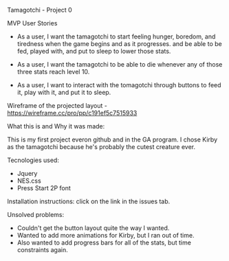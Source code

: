 Tamagotchi - Project 0 

MVP User Stories

- As a user, I want the tamagotchi to start feeling hunger, boredom, and tiredness when the game begins and as it progresses. and be able to be fed, played with, and put to sleep to lower those stats.

- As a user, I want the tamagotchi to be able to die whenever any of those three stats reach level 10.

- As a user, I want to interact with the tomagotchi through buttons to feed it, play with it, and put it to sleep.

Wireframe of the projected layout - https://wireframe.cc/pro/pp/c191ef5c7515933



What this is and Why it was made:

This is my first project everon github and in the GA program. I chose Kirby as the tamagotchi because he's probably the cutest creature ever. 


Tecnologies used:

- Jquery
- NES.css
- Press Start 2P font


Installation instructions: click on the link in the issues tab.


Unsolved problems:
- Couldn't get the button layout quite the way I wanted.
- Wanted to add more animations for Kirby, but I ran out of time.
- Also wanted to add progress bars for all of the stats, but time constraints again.

